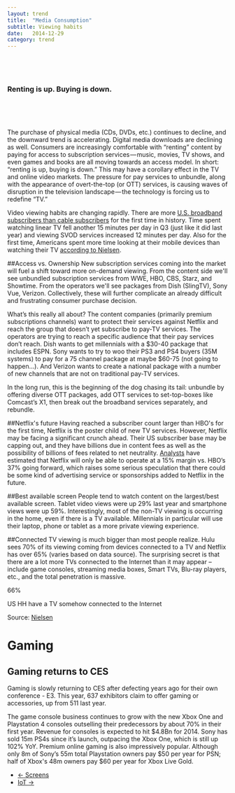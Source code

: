 ```yaml
---
layout: trend
title:  "Media Consumption"
subtitle: Viewing habits
date:   2014-12-29
category: trend
---
```


<section style="margin:80px 0;">
<h3>Renting is up. Buying is down.</h3>
</section>

The purchase of physical media (CDs, DVDs, etc.) continues to decline, and the downward trend is accelerating. Digital media downloads are declining as well. Consumers are increasingly comfortable with “renting” content by paying for access to subscription services — music, movies, TV shows, and even games and books are all moving towards an access model. In short: “renting is up, buying is down.” This may have a corollary effect in the TV and online video markets. The pressure for pay services to unbundle, along with the appearance of overt-the-top (or OTT) services, is causing waves of disruption in the television landscape — the technology is forcing us to redefine “TV.”

Video viewing habits are changing rapidly. There are more [U.S. broadband subscribers than cable subscribers](http://www.multichannel.com/news/technology/cable-broadband-subs-surpass-cable-tv-subs-lrg/383197) for the first time in history. Time spent watching linear TV fell another 15 minutes per day in Q3 (just like it did last year) and viewing SVOD services increased 12 minutes per day. Also for the first time, Americans spent more time looking at their mobile devices than watching their TV [according to Nielsen](http://www.nielsen.com/us/en/insights/news/2014/whats-empowering-the-new-digital-consumer.html). 

##Access vs. Ownership 
New subscription services coming into the market will fuel a shift toward more on-demand viewing. From the content side we'll see unbundled subscription services from WWE, HBO, CBS, Starz, and Showtime. From the operators we'll see packages from Dish (SlingTV), Sony Vue, Verizon. Collectively, these will further complicate an already difficult and frustrating consumer purchase decision.

What’s this really all about?  The content companies (primarily premium subscriptions channels) want to protect their services against Netflix and reach the group that doesn’t yet subscribe to pay-TV services.  The operators are trying to reach a specific audience that their pay services don’t reach. Dish wants to get millennials with a $30-40 package that includes ESPN.  Sony wants to try to woo their PS3 and PS4 buyers (35M systems) to pay for a 75 channel package at maybe $60-75 (not going to happen…). And Verizon wants to create a national package with a number of new channels that are not on traditional pay-TV services. 
<!-- 
Will any succeed?  Probably HBO and some of the other premium services driven by great original content (36% said in a [Horizon Media survey](http://www.mediapost.com/publications/article/237098/horizon-media-more-than-one-third-of-consumers-in.html) that they would subscribe to a la carte HBO)...who doesn't love Game of Thrones?.  But they will need to clamp down on password sharing to make it work.  --> 

In the long run, this is the beginning of the dog chasing its tail: unbundle by offering diverse OTT packages, add OTT services to set-top-boxes like Comcast’s X1, then break out the broadband services separately, and rebundle.
<!-- 
#Cord-cutting
Cord-shaving is happening, as is cord-cutting, though it’s not the race to the door some might have you believe. Since 2008, the number of homes with pay-TV has increased 3.77% to 100.7M HH, but the number of non-pay-TV HH have risen 13.6%. 
On average, 74% of HH subscribe to pay TV, 16% have cancelled (at some point, not just recently) and 10% have never subscribed. In 2014, ATT and Verizon added video subs, but all the other pay TV companies lost, and the market evidence is that the primary driver is cost. For those who are cutting the cord, the primary reason stated for doing so is the availability of content from OTT services and on devices that allow  consumers to see content on the TV. According to PwC – number of 18-24 year olds with pay TV subs dropped 6% to just 71% in the last year -->

##Netflix's future
Having reached a subscriber count larger than HBO's for the first time, Netflix is the poster child of new TV services. However, Netflix may be facing a significant crunch ahead.  Their US subscriber base may be capping out, and they have billions due in content fees as well as the possibility of billions of fees related to net neutrality.  [Analysts](http://www.forbes.com/sites/markrogowsky/2014/10/15/netflix-still-mails-dvds-too-but-for-how-much-longer/) have estimated that Netflix will only be able to operate at a 15% margin vs. HBO’s 37% going forward, which raises some serious speculation that there could be some kind of advertising service or sponsorships added to Netflix in the future.

<!-- 59% of US HHs subscribe to at least one SVOD service, with Netflix in the lead at 43% followed by Amazon Prime at 19% and Hulu Plus at 14%. -->

<!-- <div class="grid">
    <div class="col-1-2-xs">
        <div class="stat">
            <p class="stat-num">59%</p>
            <p class="stat-text">US HH subscribe to at least one SVOD service</p>
        </div>
    </div>
    <div class="col-1-2-xs">      
            <div id="svod" class="chart chart-donut"></div>
    </div>
</div>
 -->
##Best available screen
People tend to watch content on the largest/best available screen. Tablet video views were up 29% last year and smartphone views were up 59%. Interestingly, most of the non-TV viewing is occurring in the home, even if there is a TV available.  Millennials in particular will use their laptop, phone or tablet as a more private viewing experience.

##Connected TV viewing is much bigger than most people realize.
Hulu sees 70% of its viewing coming from devices connected to a TV and Netflix has over 65% (varies based on data source).  The surprising secret is that there are a lot more TVs connected to the Internet than it may appear – include game consoles, streaming media boxes, Smart TVs, Blu-ray players, etc., and the total penetration is massive.  

<div class="stat center-block">
    <p class="stat-num">66%</p>
    <p class="stat-text">US HH have a TV somehow connected to the Internet</p>
    <div class="source pull-right">Source: <a href="http://www.nielsen.com/us/en/insights/news/2014/whats-empowering-the-new-digital-consumer.html">Nielsen</a></div>
</div>
</div>
    <div class="jumbo-inner jumbo--gaming">
    	<div class="container container-wide">
    		<div class="jumbo-text vcenter">
    			<h1 class="hero">Gaming</h1>
    		</div>
    	</div>
    </div>
    <div class="container container-wide">
    <h2>Gaming returns to CES</h2>
    <p>Gaming is slowly returning to CES after defecting years ago for their own conference - E3.  This year, 637 exhibitors claim to offer gaming or accessories, up from 511 last year.</p>
    <p>The game console business continues to grow with the new Xbox One and Playstation 4 consoles outselling their predecessors by about 70% in their first year. Revenue for consoles is expected to hit $4.8Bn for 2014. Sony has sold 15m PS4s since it’s launch, outpacing the Xbox One, which is still up 102% YoY. Premium online gaming is also impressively popular. Although only 8m of Sony’s 55m total Playstation owners pay $50 per year for PSN; half of Xbox's 48m owners pay $60 per year for Xbox Live Gold.</p>
    <nav>
        <ul class="pager">
    <li class="previous"><a href="/trend/2014/12/30/screens/"><span aria-hidden="true">&larr;</span> Screens</a></li>
    <li class="next"><a href="/trend/2014/12/27/iot/">IoT <span aria-hidden="true">&rarr;</span></a></li>
  </ul>
</nav> 
